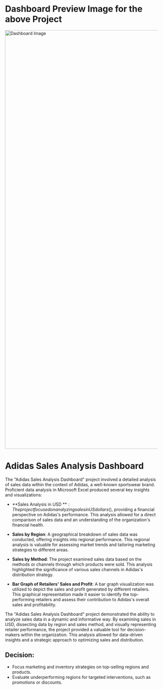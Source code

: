 # Dashboard Preview Image for the above Project


<img width="1381" alt="Dashboard Image" src="https://raw.githubusercontent.com/Gokul-Raja84/Data-Analysis-in-Excel/main/3.%20Adidas%20Sales%20Analysis%20Dashborad/Dashboard%20Image.png">

# **Adidas Sales Analysis Dashboard**

The "Adidas Sales Analysis Dashboard" project involved a detailed analysis of sales data within the context of Adidas, a well-known sportswear brand. Proficient data analysis in Microsoft Excel produced several key insights and visualizations:

- **Sales Analysis in USD $**: The project focused on analyzing sales in US dollars ($), providing a financial perspective on Adidas's performance. This analysis allowed for a direct comparison of sales data and an understanding of the organization's financial health.

- **Sales by Region**: A geographical breakdown of sales data was conducted, offering insights into regional performance. This regional analysis is valuable for assessing market trends and tailoring marketing strategies to different areas.

- **Sales by Method**: The project examined sales data based on the methods or channels through which products were sold. This analysis highlighted the significance of various sales channels in Adidas's distribution strategy.

- **Bar Graph of Retailers' Sales and Profit**: A bar graph visualization was utilized to depict the sales and profit generated by different retailers. This graphical representation made it easier to identify the top-performing retailers and assess their contribution to Adidas's overall sales and profitability.

The "Adidas Sales Analysis Dashboard" project demonstrated the ability to analyze sales data in a dynamic and informative way. By examining sales in USD, dissecting data by region and sales method, and visually representing retailer performance, the project provided a valuable tool for decision-makers within the organization. This analysis allowed for data-driven insights and a strategic approach to optimizing sales and distribution.

## Decision:
- Focus marketing and inventory strategies on top-selling regions and products.
- Evaluate underperforming regions for targeted interventions, such as promotions or discounts.
